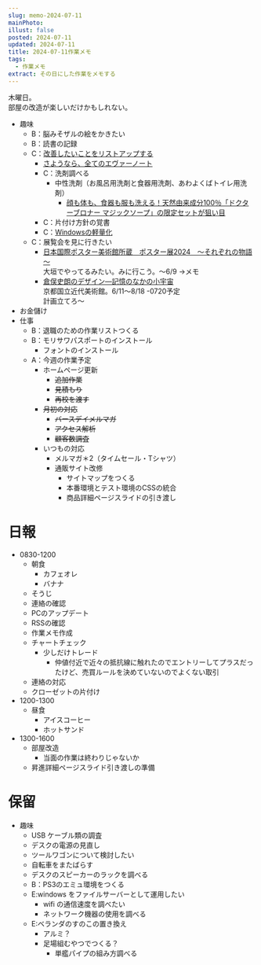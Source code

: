 ```yaml
---
slug: memo-2024-07-11
mainPhoto: 
illust: false
posted: 2024-07-11
updated: 2024-07-11
title: 2024-07-11作業メモ
tags:
  - 作業メモ
extract: その日にした作業をメモする
---
```

  
木曜日。  
部屋の改造が楽しいだけかもしれない。

- 趣味
  - B：脳みそザルの絵をかきたい
  - B：読書の記録
  - C：[改善したいことをリストアップする](2022-03-07-改善したいこと・欲しいもの・やりたいこと.md) 
    - [さようなら、全てのエヴァーノート](https://honeshabri.hatenablog.com/entry/Evernote_to_Obsidian)  
    - C：洗剤調べる
      - 中性洗剤（お風呂用洗剤と食器用洗剤、あわよくばトイレ用洗剤）
        - [顔も体も、食器も服も洗える！天然由来成分100％「ドクターブロナー マジックソープ」の限定セットが狙い目](https://www.bepal.net/archives/431622)  
    - C：片付け方針の覚書
    - C：[Windowsの軽量化](https://gigazine.net/news/20240706-win-debloat-tool/)
  - C：展覧会を見に行きたい
    - [日本国際ポスター美術館所蔵　ポスター展2024　～それぞれの物語～](https://www.japandesign.ne.jp/event/postermuseum-ogaki-2024/)  
    大垣でやってるみたい。みに行こう。〜6/9
      →メモ
    - [倉俣史朗のデザイン―記憶のなかの小宇宙](https://www.momak.go.jp/Japanese/exhibitionarchive/2024/459.html)  
      京都国立近代美術館。6/11〜8/18
        -0720予定  
        計画立てろ〜
- お金儲け
- 仕事
  - B：退職のための作業リストつくる
  - B：モリサワパスポートのインストール
    - フォントのインストール
  - A：今週の作業予定
    - ホームページ更新
      - ~~追加作業~~
      - ~~見積もり~~
      - ~~再校を渡す~~
    - ~~月初の対応~~
      - ~~バースデイメルマガ~~
      - ~~アクセス解析~~
      - ~~顧客数調査~~
    - いつもの対応 
      - メルマガ＊2（タイムセール・Tシャツ）
      - 通販サイト改修
        - サイトマップをつくる
        - 本番環境とテスト環境のCSSの統合
        - 商品詳細ページスライドの引き渡し

# 日報

- 0830-1200
  - 朝食
    - カフェオレ
    - バナナ
  - そうじ
  - 連絡の確認
  - PCのアップデート
  - RSSの確認
  - 作業メモ作成
  - チャートチェック
    - 少しだけトレード
      - 仲値付近で近々の抵抗線に触れたのでエントリーしてプラスだったけど、売買ルールを決めていないのでよくない取引
  - 連絡の対応
  - クローゼットの片付け
- 1200-1300
  - 昼食
    - アイスコーヒー
    - ホットサンド
- 1300-1600
  - 部屋改造
    - 当面の作業は終わりじゃないか
  - 昇進詳細ページスライド引き渡しの準備

# 保留

- 趣味
  - USB ケーブル類の調査
  - デスクの電源の見直し
  - ツールワゴンについて検討したい
  - 自転車をまたばらす
  - デスクのスピーカーのラックを調べる
  - B：PS3のエミュ環境をつくる
  - E:windows をファイルサーバーとして運用したい
    - wifi の通信速度を調べたい
    - ネットワーク機器の使用を調べる
  - E:ベランダのすのこの置き換え
    - アルミ？
    - 足場組むやつでつくる？
      - 単艦パイプの組み方調べる
